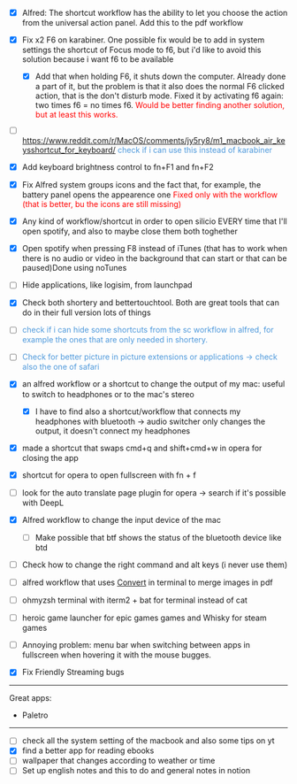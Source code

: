- [x] Alfred: The shortcut workflow has the ability to let you choose the action from the universal action panel. Add this to the pdf workflow
- [x] Fix x2 F6 on karabiner. One possible fix would be to add in system settings the shortcut of Focus mode to f6, but i'd like to avoid this solution because i want f6 to be available
	- [x] Add that when holding F6, it shuts down the computer. Already done a part of it, but the problem is that it also does the normal F6 clicked action, that is the don't disturb mode. Fixed it by activating f6 again: two times f6 = no times f6. <span style="color:rgb(255,0,0)">Would be better finding another solution, but at least this works.</span>
- [ ] https://www.reddit.com/r/MacOS/comments/jy5ry8/m1_macbook_air_keysshortcut_for_keyboard/ <span style="color:rgb(77,152,219)">check if i can use this instead of karabiner</span>
- [x] Add keyboard brightness control to fn+F1 and fn+F2
- [x] Fix Alfred system groups icons and the fact that, for example, the battery panel opens the appearence one <span style="color:rgb(255,0,0)">Fixed only with the workflow (that is better, bu the icons are still missing)</span>
- [x] Any kind of workflow/shortcut in order to open silicio EVERY time that I'll open spotify, and also to maybe close them both toghether
- [x] Open spotify when pressing F8 instead of iTunes (that has to work when there is no audio or video in the background that can start or that can be paused)Done using noTunes
- [ ] Hide applications, like logisim, from launchpad
- [x] Check both shortery and bettertouchtool. Both are great tools that can do in their full version lots of things
- [ ] <span style="color:rgb(77,152,219)">check if i can hide some shortcuts from the sc workflow in alfred, for example the ones that are only needed in shortery.</span>
- [ ] <span style="color:rgb(77,152,219)">Check for better picture in picture extensions or applications -> check also the one of safari</span>
- [x] an alfred workflow or a shortcut to change the output of my mac: useful to switch to headphones or to the mac's stereo
	- [x] I have to find also a shortcut/workflow that connects my headphones with bluetooth -> audio switcher only changes the output, it doesn't connect my headphones
- [x] made a shortcut that swaps cmd+q and shift+cmd+w in opera for closing the app
- [x] shortcut for opera to open fullscreen with fn + f
- [ ] look for the auto translate page plugin for opera -> search if it's possible with DeepL
- [x] Alfred workflow to change the input device of the mac
	- [ ] Make possible that btf shows the status of the bluetooth device like btd
- [ ] Check how to change the right command and alt keys (i never use them)
- [ ] alfred workflow that uses [Convert](https://superuser.com/questions/350201/convert-many-images-to-one-pdf-on-mac) in terminal to merge images in pdf
- [ ] ohmyzsh terminal with iterm2 + bat for terminal instead of cat

- [ ] heroic game launcher for epic games games and Whisky for steam games

- [ ]  Annoying problem: menu bar when switching between apps in fullscreen when hovering it with the mouse bugges.
- [x] Fix Friendly Streaming bugs

***

Great apps: 
- Paletro

***

- [ ] check all the system setting of the macbook and also some tips on yt
- [x] find a better app for reading ebooks
- [ ] wallpaper that changes according to weather or time
- [ ] Set up english notes and this to do and general notes in notion